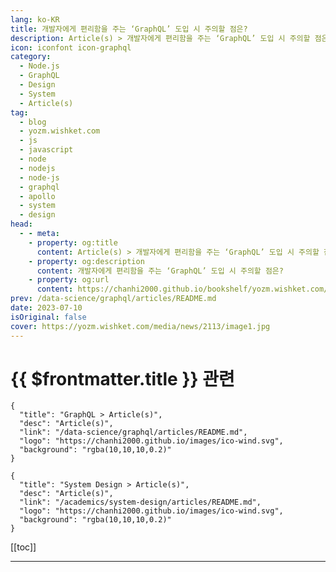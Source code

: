 ```yaml
---
lang: ko-KR
title: 개발자에게 편리함을 주는 ‘GraphQL’ 도입 시 주의할 점은?
description: Article(s) > 개발자에게 편리함을 주는 ‘GraphQL’ 도입 시 주의할 점은?
icon: iconfont icon-graphql
category: 
  - Node.js
  - GraphQL
  - Design
  - System
  - Article(s)
tag: 
  - blog
  - yozm.wishket.com
  - js
  - javascript
  - node
  - nodejs
  - node-js
  - graphql
  - apollo
  - system
  - design
head:
  - - meta:
    - property: og:title
      content: Article(s) > 개발자에게 편리함을 주는 ‘GraphQL’ 도입 시 주의할 점은?
    - property: og:description
      content: 개발자에게 편리함을 주는 ‘GraphQL’ 도입 시 주의할 점은?
    - property: og:url
      content: https://chanhi2000.github.io/bookshelf/yozm.wishket.com/2113.html
prev: /data-science/graphql/articles/README.md
date: 2023-07-10
isOriginal: false
cover: https://yozm.wishket.com/media/news/2113/image1.jpg
---
```


# {{ $frontmatter.title }} 관련

```component VPCard
{
  "title": "GraphQL > Article(s)",
  "desc": "Article(s)",
  "link": "/data-science/graphql/articles/README.md",
  "logo": "https://chanhi2000.github.io/images/ico-wind.svg",
  "background": "rgba(10,10,10,0.2)"
}
```

```component VPCard
{
  "title": "System Design > Article(s)",
  "desc": "Article(s)",
  "link": "/academics/system-design/articles/README.md",
  "logo": "https://chanhi2000.github.io/images/ico-wind.svg",
  "background": "rgba(10,10,10,0.2)"
}
```

[[toc]]

---

<SiteInfo
  name="개발자에게 편리함을 주는 ‘GraphQL’ 도입 시 주의할 점은? | 요즘IT"
  desc="프론트엔드 개발자에게 API 통신 비용은 언제나 고민되는 요소다. 모던 브라우저의 경우 성능이 많이 좋아져서 유저가 불편할 정도의 지연은 자주 발생하지 않지만, API 통신은 네트워크 환경의 영향을 많이 받고, 데이터 크기에 따라 속도 차이가 발생할 수 있다. 그래서 API 통신이 포함된 로직을 설계할 때는 유저에게 보여줄 데이터를 언제 캐싱하고, 언제 서버에서 새로 받아올지 잘 결정해야 한다. 그래서 이러한 API 통신 비용 문제를 해결할 수 있는 대안으로, 페이스북에서 개발한 쿼리 언어 ‘GraphQL(그래프QL)’이 등장했다. 이번 글에서는 GraphQL 도입을 고려하고 있는 입장에서 살펴본 GraphQL의 장단점에 대해 소개하고자 한다."
  url="https://yozm.wishket.com/magazine/detail/2113/"
  logo="https://yozm.wishket.com/favicon.ico"
  preview="https://yozm.wishket.com/media/news/2113/image1.jpg"/>

<!-- TODO: 작성 -->

